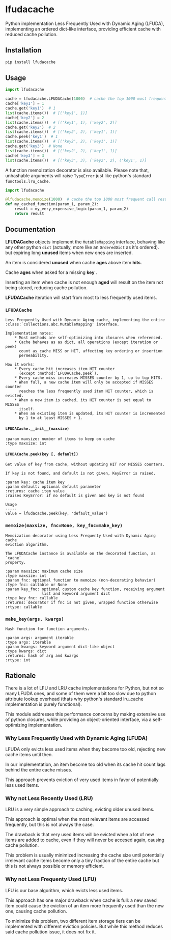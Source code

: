 # lfudacache

Python implementation Less Frequently Used with Dynamic Aging (LFUDA),
implementing an ordered dict-like interface, providing efficient cache with
reduced cache pollution.

## Installation

```sh
pip install lfudacache
```

## Usage

```python
import lfudacache

cache = lfudacache.LFUDACache(1000)  # cache the top 1000 most frequently accessed items
cache['key1'] = 1
cache.get('key1')  # 1
list(cache.items())  # [('key1', 1)]
cache['key2'] = 2
list(cache.items())  # [('key1', 1), ('key2', 2)]
cache.get('key2')  # 2
list(cache.items())  # [('key2', 2), ('key1', 1)]
cache.peek('key1')  # 1
list(cache.items())  # [('key2', 2), ('key1', 1)]
cache.get('key3')  # None
list(cache.items())  # [('key2', 2), ('key1', 1)]
cache['key3'] = 3
list(cache.items())  # [('key3', 3), ('key2', 2), ('key1', 1)]
```

A function memoization decorator is also available. Please note that,
unhashable arguments will raise `TypeError` just like python's standard
`functools.lru_cache`.

```python
import lfudacache

@lfudacache.memoize(1000)  # cache the top 1000 most frequent call results
def my_cached_function(param_1, param_2):
    result = my_very_expensive_logic(param_1, param_2)
    return result
```

## Documentation

**LFUDACache** objects implement the `MutableMapping` interface, behaving like any
other python `dict` (actually, more like an `OrderedDict` as it's ordered).
but expiring long **unused** items when new ones are inserted.

An item is considered **unused** when cache **ages** above item **hits**.

Cache **ages** when asked for a missing **key** .

Inserting an item when cache is not enough **aged** will result on the item
not being stored, reducing cache pollution.

**LFUDACache** iteration will start from most to less frequently used items.

### `LFUDACache`

```
Less Frequently Used with Dynamic Aging cache, implementing the entire
:class:`collections.abc.MutableMapping' interface.

Implementation notes:
    * Most methods are self-optimizing into closures when referenced.
    * Cache behaves as as dict, all operations (except iteration or peek)
      count as cache MISS or HIT, affecting key ordering or insertion
      permeability.

How it works:
    * Every cache hit increases item HIT counter
      (except :method:`LFUDACache.peek`).
    * Every cache miss increases MISSES counter by 1, up to top HITS.
    * When full, a new cache item will only be accepted if MISSES counter
      reaches the less frequently used item HIT counter, which is evicted.
    * When a new item is cached, its HIT counter is set equal to MISSES
      itself.
    * When an existing item is updated, its HIT counter is incremented
      by 1 to at least MISSES + 1.
```

#### `LFUDACache.__init__(maxsize)`

```
:param maxsize: number of items to keep on cache
:type maxsize: int
```

#### `LFUDACache.peek(key [, default])`

```
Get value of key from cache, without updating HIT nor MISSES counters.

If key is not found, and default is not given, KeyError is raised.

:param key: cache item key
:param default: optional default parameter
:returns: cache item value
:raises KeyError: if no default is given and key is not found

Usage
-----
value = lfudacache.peek(key, 'default_value')
```

### `memoize(maxsize, fnc=None, key_fnc=make_key)`

```
Memoization decorator using Less Frequenty Used with Dynamic Aging cache
eviction algorithm.

The LFUDACache instance is available on the decorated function, as `cache`
property.

:param maxsize: maximum cache size
:type maxsize: int
:param fnc: optional function to memoize (non-decorating behavior)
:type fnc: callable or None
:param key_fnc: optional custom cache key function, receiving argument
                list and keyword argument dict
:type key_fnc: callable
:returns: decorator if fnc is not given, wrapped function otherwise
:rtype: callable
```

### `make_key(args, kwargs)`

```
Hash function for function arguments.

:param args: argument iterable
:type args: iterable
:param kwargs: keyword argument dict-like object
:type kwargs: dict
:returns: hash of arg and kwargs
:rtype: int
```

## Rationale

There is a lot of LFU and LRU cache implementations for Python, but not so
many LFUDA ones, and some of them were a bit too slow due to python attribute
lookup overhead (thats why python's standard lru_cache implementation is
purely functional).

This module addresses this performance concerns by making extensive use
of python closures, while providing an object-oriented interface, via a
self-optimizing implementation.

### Why Less Frequently Used with Dynamic Aging (LFUDA)

LFUDA only evicts less used items when they become too old, rejecting new cache
items until then.

In our implementation, an item become too old when its cache hit count lags
behind the entire cache misses.

This approach prevents eviction of very used items in favor of potentially less
used items.

### Why not Less Recently Used (LRU)

LRU is a very simple approach to caching, evicting older unused items.

This approach is optimal when the most relevant items are accessed frequently,
but this is not always the case.

The drawback is that very used items will be evicted when a lot of new items
are added to cache, even if they will never be accesed again, causing cache
pollution.

This problem is usually minimized increasing the cache size until potentially
irrelevant cache items become only a tiny fraction of the entire cache but
this is not always possible or memory efficient.

### Why not Less Frequenty Used (LFU)

LFU is our base algorithm, which evicts less used items.

This approach has one major drawback when cache is full: a new saved item
could cause the eviction of an item more frequently used than the new one,
causing cache pollution.

To minimize this problem, two different item storage tiers can be implemented
with different eviction policies. But while this method reduces said cache
pollution issue, it does not fix it.
